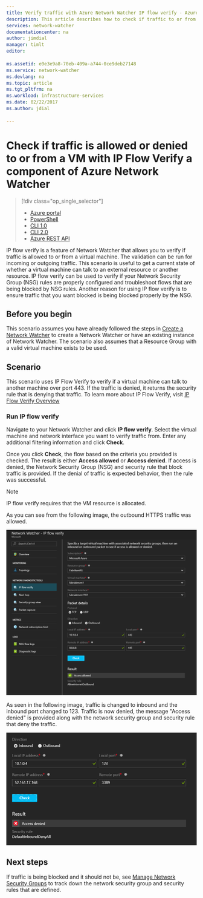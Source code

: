 ```yaml
---
title: Verify traffic with Azure Network Watcher IP flow verify - Azure portal | Microsoft Docs
description: This article describes how to check if traffic to or from a virtual machine is allowed or denied
services: network-watcher
documentationcenter: na
author: jimdial
manager: timlt
editor: 

ms.assetid: e0e3e9a8-70eb-409a-a744-0ce9deb27148
ms.service: network-watcher
ms.devlang: na
ms.topic: article
ms.tgt_pltfrm: na
ms.workload: infrastructure-services
ms.date: 02/22/2017
ms.author: jdial

---
```

# Check if traffic is allowed or denied to or from a VM with IP Flow Verify a component of Azure Network Watcher

> [!div class="op_single_selector"]
> - [Azure portal](network-watcher-check-ip-flow-verify-portal.md)
> - [PowerShell](network-watcher-check-ip-flow-verify-powershell.md)
> - [CLI 1.0](network-watcher-check-ip-flow-verify-cli-nodejs.md)
> - [CLI 2.0](network-watcher-check-ip-flow-verify-cli.md)
> - [Azure REST API](network-watcher-check-ip-flow-verify-rest.md)


IP flow verify is a feature of Network Watcher that allows you to verify if traffic is allowed to or from a virtual machine. The validation can be run for incoming or outgoing traffic. This scenario is useful to get a current state of whether a virtual machine can talk to an external resource or another resource. IP flow verify can be used to verify if your Network Security Group (NSG) rules are properly configured and troubleshoot flows that are being blocked by NSG rules. Another reason for using IP flow verify is to ensure traffic that you want blocked is being blocked properly by the NSG.

## Before you begin

This scenario assumes you have already followed the steps in [Create a Network Watcher](network-watcher-create.md) to create a Network Watcher or have an existing instance of Network Watcher. The scenario also assumes that a Resource Group with a valid virtual machine exists to be used.

## Scenario

This scenario uses IP Flow Verify to verify if a virtual machine can talk to another machine over port 443. If the traffic is denied, it returns the security rule that is denying that traffic. To learn more about IP Flow Verify, visit [IP Flow Verify Overview](network-watcher-ip-flow-verify-overview.md)

### Run IP flow verify

Navigate to your Network Watcher and click **IP flow verify**. Select the virtual machine and network interface you want to verify traffic from. Enter any additional filtering information and click **Check**.

Once you click **Check**, the flow based on the criteria you provided is checked. The result is either **Access allowed** or **Access denied**. If access is denied, the Network Security Group (NSG) and security rule that block traffic is provided. If the denial of traffic is expected behavior, then the rule was successful.

> [!NOTE]
> IP flow verify requires that the VM resource is allocated.

As you can see from the following image, the outbound HTTPS traffic was allowed.

![ip flow verify overview][1]

As seen in the following image, traffic is changed to inbound and the inbound port changed to 123. Traffic is now denied, the message "Access denied" is provided along with the network security group and security rule that deny the traffic.

![ip flow results][2]

## Next steps

If traffic is being blocked and it should not be, see [Manage Network Security Groups](../virtual-network/virtual-network-manage-nsg-arm-portal.md) to track down the network security group and security rules that are defined.

[1]: ./media/network-watcher-check-ip-flow-verify-portal/figure1.png
[2]: ./media/network-watcher-check-ip-flow-verify-portal/figure2.png













